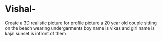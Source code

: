 # Vishal-
Create a 3D realistic picture for profile picture a 20 year old couple sitting on the beach wearing undergarments boy name is vikas and girl name is kajal sunset is infront of them
